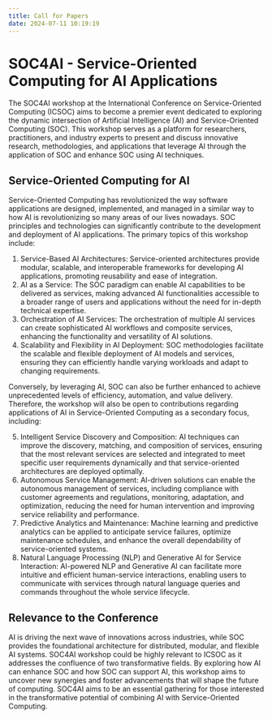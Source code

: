 ```yaml
---
title: Call for Papers
date: 2024-07-11 10:19:19
---
```

# SOC4AI - Service-Oriented Computing for AI Applications
The SOC4AI workshop at the International Conference on Service-Oriented Computing (ICSOC) aims to become a premier event dedicated to exploring the dynamic intersection of Artificial Intelligence (AI) and Service-Oriented Computing (SOC). This workshop serves as a platform for researchers, practitioners, and industry experts to present and discuss innovative research, methodologies, and applications that leverage AI through the application of SOC and enhance SOC using AI techniques.
## Service-Oriented Computing for AI
Service-Oriented Computing has revolutionized the way software applications are designed, implemented, and managed in a similar way to how AI is revolutionizing so many areas of our lives nowadays. SOC principles and technologies can significantly contribute to the development and deployment of AI applications. The primary topics of this workshop include:
1.	Service-Based AI Architectures: Service-oriented architectures provide modular, scalable, and interoperable frameworks for developing AI applications, promoting reusability and ease of integration.
2.	AI as a Service: The SOC paradigm can enable AI capabilities to be delivered as services, making advanced AI functionalities accessible to a broader range of users and applications without the need for in-depth technical expertise.
3.	Orchestration of AI Services: The orchestration of multiple AI services can create sophisticated AI workflows and composite services, enhancing the functionality and versatility of AI solutions.
4.	Scalability and Flexibility in AI Deployment: SOC methodologies facilitate the scalable and flexible deployment of AI models and services, ensuring they can efficiently handle varying workloads and adapt to changing requirements.

Conversely, by leveraging AI, SOC can also be further enhanced to achieve unprecedented levels of efficiency, automation, and value delivery.  Therefore, the workshop will also be open to contributions regarding applications of AI in Service-Oriented Computing as a secondary focus, including:

5.	Intelligent Service Discovery and Composition: AI techniques can improve the discovery, matching, and composition of services, ensuring that the most relevant services are selected and integrated to meet specific user requirements dynamically and that service-oriented architectures are deployed optimally.
6.	Autonomous Service Management: AI-driven solutions can enable the autonomous management of services, including compliance with customer agreements and regulations, monitoring, adaptation, and optimization, reducing the need for human intervention and improving service reliability and performance.
7.	Predictive Analytics and Maintenance: Machine learning and predictive analytics can be applied to anticipate service failures, optimize maintenance schedules, and enhance the overall dependability of service-oriented systems.
8.	Natural Language Processing (NLP) and Generative AI for Service Interaction: AI-powered NLP and Generative AI can facilitate more intuitive and efficient human-service interactions, enabling users to communicate with services through natural language queries and commands throughout the whole service lifecycle.

## Relevance to the Conference
AI is driving the next wave of innovations across industries, while SOC provides the foundational architecture for distributed, modular, and flexible AI systems. SOC4AI workshop could be highly relevant to ICSOC as it addresses the confluence of two transformative fields. By exploring how AI can enhance SOC and how SOC can support AI, this workshop aims to uncover new synergies and foster advancements that will shape the future of computing.
SOC4AI aims to be an essential gathering for those interested in the transformative potential of combining AI with Service-Oriented Computing.
